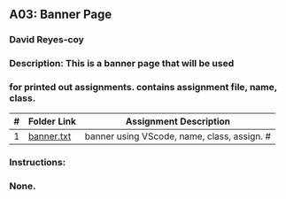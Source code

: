 ## A03: Banner Page
### David Reyes-coy

### Description: This is a banner page that will be used
### for printed out assignments. contains assignment file, name, class.

|   #   | Folder Link | Assignment Description                      |
| :---: | ----------- | ------------------------------------------- |
|   1   | [banner.txt](https://github.com/dmreyescoy03/2143-OOP-ReyesCoy/blob/main/Assignments/A03/banner.txt)  | banner using VScode, name, class, assign. # |

### Instructions:
### None.
